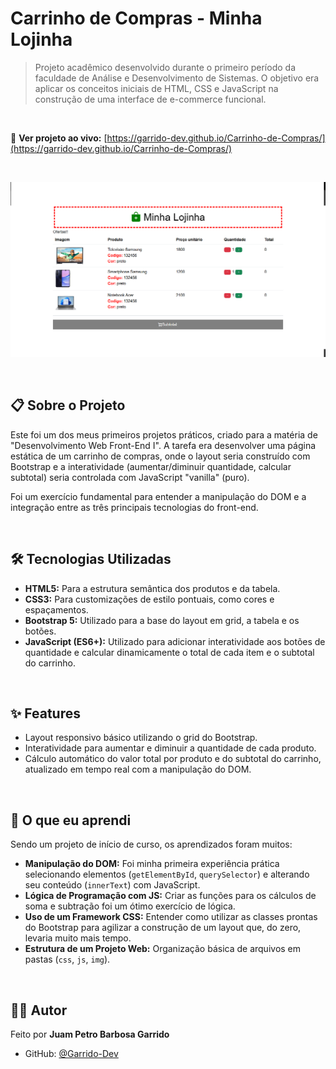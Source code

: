 # Carrinho de Compras - Minha Lojinha

> Projeto acadêmico desenvolvido durante o primeiro período da faculdade de Análise e Desenvolvimento de Sistemas. O objetivo era aplicar os conceitos iniciais de HTML, CSS e JavaScript na construção de uma interface de e-commerce funcional.

<br>

🔗 **Ver projeto ao vivo:** [https://garrido-dev.github.io/Carrinho-de-Compras/](https://garrido-dev.github.io/Carrinho-de-Compras/) 

<br>

![Prévia da Página do Carrinho](https://raw.githubusercontent.com/Garrido-Dev/Carrinho-de-Compras/refs/heads/main/img/print-pagina-carrinho-de-compras.png)

<br>

## 📋 Sobre o Projeto

Este foi um dos meus primeiros projetos práticos, criado para a matéria de "Desenvolvimento Web Front-End I". A tarefa era desenvolver uma página estática de um carrinho de compras, onde o layout seria construído com Bootstrap e a interatividade (aumentar/diminuir quantidade, calcular subtotal) seria controlada com JavaScript "vanilla" (puro).

Foi um exercício fundamental para entender a manipulação do DOM e a integração entre as três principais tecnologias do front-end.

<br>

## 🛠️ Tecnologias Utilizadas

* **HTML5:** Para a estrutura semântica dos produtos e da tabela.
* **CSS3:** Para customizações de estilo pontuais, como cores e espaçamentos.
* **Bootstrap 5:** Utilizado para a base do layout em grid, a tabela e os botões.
* **JavaScript (ES6+):** Utilizado para adicionar interatividade aos botões de quantidade e calcular dinamicamente o total de cada item e o subtotal do carrinho.

<br>

## ✨ Features

* Layout responsivo básico utilizando o grid do Bootstrap.
* Interatividade para aumentar e diminuir a quantidade de cada produto.
* Cálculo automático do valor total por produto e do subtotal do carrinho, atualizado em tempo real com a manipulação do DOM.

<br>

## 🧠 O que eu aprendi

Sendo um projeto de início de curso, os aprendizados foram muitos:

* **Manipulação do DOM:** Foi minha primeira experiência prática selecionando elementos (`getElementById`, `querySelector`) e alterando seu conteúdo (`innerText`) com JavaScript.
* **Lógica de Programação com JS:** Criar as funções para os cálculos de soma e subtração foi um ótimo exercício de lógica.
* **Uso de um Framework CSS:** Entender como utilizar as classes prontas do Bootstrap para agilizar a construção de um layout que, do zero, levaria muito mais tempo.
* **Estrutura de um Projeto Web:** Organização básica de arquivos em pastas (`css`, `js`, `img`).

<br>

## 👨‍💻 Autor

Feito por **Juam Petro Barbosa Garrido**

* GitHub: [@Garrido-Dev](https://github.com/Garrido-Dev)
